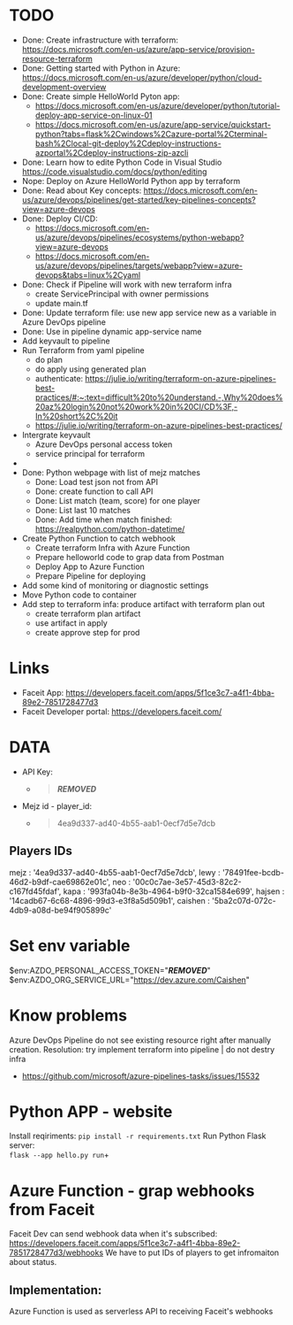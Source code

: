 # TODO
  - Done: Create infrastructure with terraform: https://docs.microsoft.com/en-us/azure/app-service/provision-resource-terraform
  - Done: Getting started with Python in Azure: https://docs.microsoft.com/en-us/azure/developer/python/cloud-development-overview
  - Done: Create simple HelloWorld Pyton app: 
    - https://docs.microsoft.com/en-us/azure/developer/python/tutorial-deploy-app-service-on-linux-01
    - https://docs.microsoft.com/en-us/azure/app-service/quickstart-python?tabs=flask%2Cwindows%2Cazure-portal%2Cterminal-bash%2Clocal-git-deploy%2Cdeploy-instructions-azportal%2Cdeploy-instructions-zip-azcli
  - Done: Learn how to edite Python Code in Visual Studio https://code.visualstudio.com/docs/python/editing
  - Nope: Deploy on Azure HelloWorld Python app by terraform
  - Done: Read about Key concepts: https://docs.microsoft.com/en-us/azure/devops/pipelines/get-started/key-pipelines-concepts?view=azure-devops
  - Done: Deploy CI/CD:
    - https://docs.microsoft.com/en-us/azure/devops/pipelines/ecosystems/python-webapp?view=azure-devops
    - https://docs.microsoft.com/en-us/azure/devops/pipelines/targets/webapp?view=azure-devops&tabs=linux%2Cyaml
  - Done: Check if Pipeline will work with new terraform infra
    - create ServicePrincipal with owner permissions
    - update main.tf
  - Done: Update terraform file: use new app service new as a variable in Azure DevOps pipeline
  - Done: Use in pipeline dynamic app-service name
  - Add keyvault to pipeline
  - Run Terraform from yaml pipeline
    - do plan
    - do apply using generated plan
    - authenticate: https://julie.io/writing/terraform-on-azure-pipelines-best-practices/#:~:text=difficult%20to%20understand.-,Why%20does%20az%20login%20not%20work%20in%20CI/CD%3F,-In%20short%2C%20it
    - https://julie.io/writing/terraform-on-azure-pipelines-best-practices/ 
  - Intergrate keyvault
    - Azure DevOps personal access token
    - service principal for terraform
  - 
  - Done: Python webpage with list of mejz matches
    - Done: Load test json not from API
    - Done: create function to call API
    - Done: List match (team, score) for one player
    - Done: List last 10 matches
    - Done: Add time when match finished: https://realpython.com/python-datetime/
  - Create Python Function to catch webhook
    - Create terraform Infra with Azure Function
    - Prepare helloworld code to grap data from Postman
    - Deploy App to Azure Function
    - Prepare Pipeline for deploying
  - Add some kind of monitoring or diagnostic settings
  - Move Python code to container
  - Add step to terraform infa: produce artifact with terraform plan out
    - create terraform plan artifact
    - use artifact in apply
    - create approve step for prod

# Links
  - Faceit App: https://developers.faceit.com/apps/5f1ce3c7-a4f1-4bba-89e2-7851728477d3
  - Faceit Developer portal: https://developers.faceit.com/


# DATA
- API Key:
    - >***REMOVED***
<!-- - 1-5c99a93b-8caa-44fd-9def-d407f8737676
- a0b4a0e5-f633-47f1-ae4b-a9b6cd0a8399 -->
- Mejz id - player_id:
    - >4ea9d337-ad40-4b55-aab1-0ecf7d5e7dcb

## Players IDs
mejz    : '4ea9d337-ad40-4b55-aab1-0ecf7d5e7dcb',
lewy    : '78491fee-bcdb-46d2-b9df-cae69862e01c',
neo     : '00c0c7ae-3e57-45d3-82c2-c167fd45fdaf',
kapa    : '993fa04b-8e3b-4964-b9f0-32ca1584e699',
hajsen  : '14cadb67-6c68-4896-99d3-e3f8a5d509b1',
caishen : '5ba2c07d-072c-4db9-a08d-be94f905899c'

# Set env variable
$env:AZDO_PERSONAL_ACCESS_TOKEN="***REMOVED***"
$env:AZDO_ORG_SERVICE_URL="https://dev.azure.com/Caishen"


# Know problems
Azure DevOps Pipeline do not see existing resource right after manually creation. Resolution: try implement terraform into pipeline | do not destry infra
  - https://github.com/microsoft/azure-pipelines-tasks/issues/15532

# Python APP - website
Install reqiriments:
`pip install -r requirements.txt`
Run Python Flask server:  
`flask --app hello.py run`+

# Azure Function - grap webhooks from Faceit
Faceit Dev can send webhook data when it's subscribed: https://developers.faceit.com/apps/5f1ce3c7-a4f1-4bba-89e2-7851728477d3/webhooks
We have to put IDs of players to get infromaiton about status.  

## Implementation:  
Azure Function is used as serverless API to receiving Faceit's webhooks